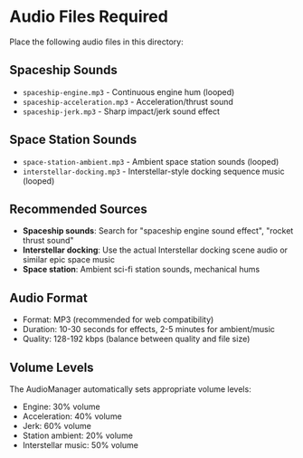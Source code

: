 # Audio Files Required

Place the following audio files in this directory:

## Spaceship Sounds
- `spaceship-engine.mp3` - Continuous engine hum (looped)
- `spaceship-acceleration.mp3` - Acceleration/thrust sound
- `spaceship-jerk.mp3` - Sharp impact/jerk sound effect

## Space Station Sounds  
- `space-station-ambient.mp3` - Ambient space station sounds (looped)
- `interstellar-docking.mp3` - Interstellar-style docking sequence music (looped)

## Recommended Sources
- **Spaceship sounds**: Search for "spaceship engine sound effect", "rocket thrust sound"
- **Interstellar docking**: Use the actual Interstellar docking scene audio or similar epic space music
- **Space station**: Ambient sci-fi station sounds, mechanical hums

## Audio Format
- Format: MP3 (recommended for web compatibility)
- Duration: 10-30 seconds for effects, 2-5 minutes for ambient/music
- Quality: 128-192 kbps (balance between quality and file size)

## Volume Levels
The AudioManager automatically sets appropriate volume levels:
- Engine: 30% volume
- Acceleration: 40% volume  
- Jerk: 60% volume
- Station ambient: 20% volume
- Interstellar music: 50% volume